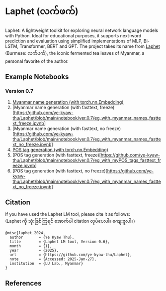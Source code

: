 # Laphet (လက်ဖက်)
Laphet: A lightweight toolkit for exploring neural network language models with Python. Ideal for educational purposes, it supports next-word prediction and evaluation using simplified implementations of MLP, Bi-LSTM, Transformer, BERT and GPT. The project takes its name from [Laphet](https://en.wikipedia.org/wiki/Lahpet) (Burmese: လက်ဖက်), the iconic fermented tea leaves of Myanmar, a personal favorite of the author.  

## Example Notebooks

### Version 0.7  

1. [Myanmar name generation (with torch.nn.Embedding)](https://github.com/ye-kyaw-thu/Laphet/blob/main/notebook/ver.0.7/example_with_myanmar_names.ipynb)
2. [Myanmar name generation (with fasttext, freeze)[https://github.com/ye-kyaw-thu/Laphet/blob/main/notebook/ver.0.7/eg_with_myanmar_names_fasttext_freeze.ipynb]
3. [Myanmar name generation (with fasttext, no freeze)[https://github.com/ye-kyaw-thu/Laphet/blob/main/notebook/ver.0.7/eg_with_myanmar_names_fasttext_no_freeze.ipynb]
4. [POS tag generation (with torch.nn.Embedding)](https://github.com/ye-kyaw-thu/Laphet/blob/main/notebook/ver.0.7/example_with_myPOS_tags.ipynb)
5. [POS tag generation (with fasttext, freeze)[https://github.com/ye-kyaw-thu/Laphet/blob/main/notebook/ver.0.7/eg_with_myPOS_tags_fasttext_freeze.ipynb]
6. [POS tag generation (with fasttext, no freeze)[https://github.com/ye-kyaw-thu/Laphet/blob/main/notebook/ver.0.7/eg_with_myanmar_names_fasttext_no_freeze.ipynb]
   
## Citation  

If you have used the Laphet LM tool, please cite it as follows:  
(Laphet ကို သုံးဖြစ်ကြရင် အောက်ပါ citation လုပ်ပေးပါ။ ကျေးဇူးပါ။)    

```
@misc{laphet_2024,
  author       = {Ye Kyaw Thu},
  title        = {Laphet LM tool, Version 0.6},
  month        = {1},
  year         = {2025},
  url          = {https://github.com/ye-kyaw-thu/Laphet},
  note         = {Accessed: 2025-Jan-27},
  institution  = {LU Lab., Myanmar}
}
```


## References

